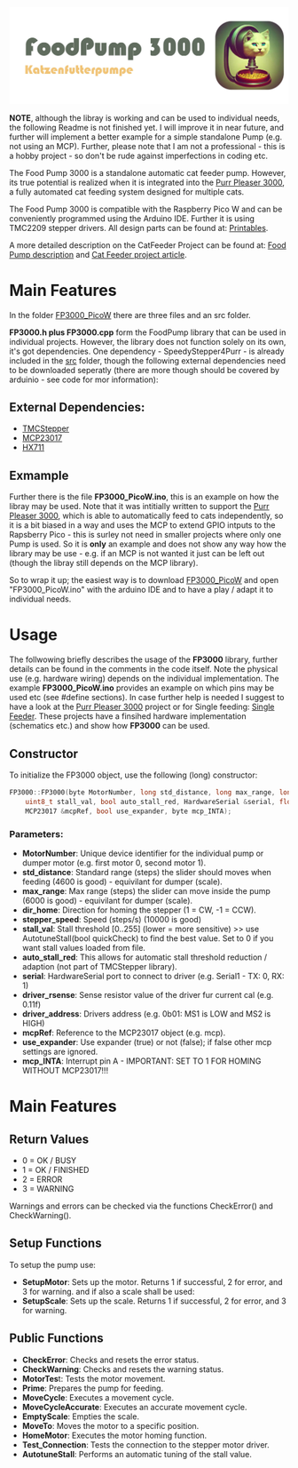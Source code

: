![Foodpump3000](img/FP3000_logo.jpg)

**NOTE**, although the libray is working and can be used to individual needs, the following Readme is not finished yet. I will improve it in near future, and further will implement a better example for a simple standalone Pump (e.g. not using an MCP).
Further, please note that I am not a professional - this is a hobby project - so don't be rude against imperfections in coding etc.

The Food Pump 3000 is a standalone automatic cat feeder pump.
However, its true potential is realized when it is integrated into the [Purr Pleaser 3000](https://github.com/Poing3000/PurrPleaser3000), a fully automated cat feeding system designed for multiple cats.

The Food Pump 3000 is compatible with the Raspberry Pico W and can be conveniently programmed using the Arduino IDE. Further it is using TMC2209 stepper drivers.
All design parts can be found at: [Printables](https://www.printables.com/model/1144252-food-pump-3000-cat-food-pump).

A more detailed description on the CatFeeder Project can be found at: [Food Pump description](https://www.climbing-engineer.com/foodpump3000.html) and [Cat Feeder project article](https://www.climbing-engineer.com/automatic-cat-feeder.html).

# Main Features
In the folder [FP3000_PicoW](FP3000_PicoW) there are three files and an src folder.

**FP3000.h plus FP3000.cpp** form the FoodPump library that can be used in individual projects. However, the library does not function solely on its own, it's got dependencies.
One dependency - SpeedyStepper4Purr - is already included in the [src](FP3000_PicoW/src) folder, though the following external dependencies need to be downloaded seperatly (there are more though should be covered by arduinio - see code for mor information):

## External Dependencies:
  - [TMCStepper](https://github.com/teemuatlut/TMCStepper)
  - [MCP23017](https://github.com/wollewald/MCP23017_WE/tree/master)
  - [HX711](https://github.com/RobTillaart/HX711)

## Exmample
Further there is the file **FP3000_PicoW.ino**, this is an example on how the libray may be used. Note that it was intitially written to support the [Purr Pleaser 3000](https://github.com/Poing3000/PurrPleaser3000), which is able to automatically feed to cats independently, so it is a bit biased in a way and uses the MCP to extend GPIO intputs to the Rapsberry Pico - this is surley not need in smaller projects where only one Pump is used. So it is **only** an example and does not show any way how the library may be use - e.g. if an MCP is not wanted it just can be left out (though the libray still depends on the MCP library).

So to wrap it up; the easiest way is to download [FP3000_PicoW](FP3000_PicoW) and open "FP3000_PicoW.ino" with the arduino IDE and to have a play / adapt it to individual needs.

# Usage
The follwowing briefly describes the usage of the **FP3000** library, further details can be found in the comments in the code itself.
Note the physical use (e.g. hardware wiring) depends on the individual implementation. The example **FP3000_PicoW.ino** provides an example on which pins may be used etc (see #define sections). In case further help is needed I suggest to have a look at the [Purr Pleaser 3000](https://github.com/Poing3000/PurrPleaser3000) project or for Single feeding: [Single Feeder](https://www.climbing-engineer.com/automatic-single-cat-feeder-2.html). These projects have a finsihed hardware implementation (schematics etc.) and show how **FP3000** can be used.

## Constructor
To initialize the FP3000 object, use the following (long) constructor:
```c++
FP3000::FP3000(byte MotorNumber, long std_distance, long max_range, long dir_home, float stepper_speed,
    uint8_t stall_val, bool auto_stall_red, HardwareSerial &serial, float driver_rsense, uint8_t driver_address,
    MCP23017 &mcpRef, bool use_expander, byte mcp_INTA);
```
### Parameters:
- **MotorNumber**: Unique device identifier for the individual pump or dumper motor (e.g. first motor 0, second motor 1).
- **std_distance**: Standard range (steps) the slider should moves when feeding (4600 is good) - equivilant for dumper (scale).
- **max_range**: Max range (steps) the slider can move inside the pump (6000 is good) - equivilant for dumper (scale).
- **dir_home**: Direction for homing the stepper (1 = CW, -1 = CCW).
- **stepper_speed**: Speed (steps/s) (10000 is good)
- **stall_val**: Stall threshold [0..255] (lower = more sensitive) >> use AutotuneStall(bool quickCheck) to find the best value. Set to 0 if you want stall values loaded from file.
- **auto_stall_red**: This allows for automatic stall threshold reduction / adaption (not part of TMCStepper library).
- **serial**: HardwareSerial port to connect to driver (e.g. Serial1 - TX: 0, RX: 1)
- **driver_rsense**: Sense resistor value of the driver fur current cal (e.g. 0.11f)
- **driver_address**: Drivers address (e.g. 0b01: MS1 is LOW and MS2 is HIGH)
- **mcpRef**: Reference to the MCP23017 object (e.g. mcp).
- **use_expander**: Use expander (true) or not (false); if false other mcp settings are ignored.
- **mcp_INTA**: Interrupt pin A - IMPORTANT: SET TO 1 FOR HOMING WITHOUT MCP23017!!!

# Main Features
## Return Values
- 0 = OK / BUSY
- 1 = OK / FINISHED
- 2 = ERROR
- 3 = WARNING

Warnings and errors can be checked via the functions CheckError() and CheckWarning().

## Setup Functions
To setup the pump use:
- **SetupMotor**: Sets up the motor. Returns 1 if successful, 2 for error, and 3 for warning.
and if also a scale shall be used:
- **SetupScale**: Sets up the scale. Returns 1 if successful, 2 for error, and 3 for warning.

## Public Functions
- **CheckError**: Checks and resets the error status.
- **CheckWarning**: Checks and resets the warning status.
- **MotorTes**t: Tests the motor movement.
- **Prime**: Prepares the pump for feeding.
- **MoveCycle**: Executes a movement cycle.
- **MoveCycleAccurate**: Executes an accurate movement cycle.
- **EmptyScale**: Empties the scale.
- **MoveTo**: Moves the motor to a specific position.
- **HomeMotor**: Executes the motor homing function.
- **Test_Connection**: Tests the connection to the stepper motor driver.
- **AutotuneStall**: Performs an automatic tuning of the stall value.
